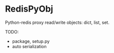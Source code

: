 RedisPyObj
==========

Python-redis proxy read/write objects: dict, list, set.

TODO:
* package, setup.py
* auto serialization
